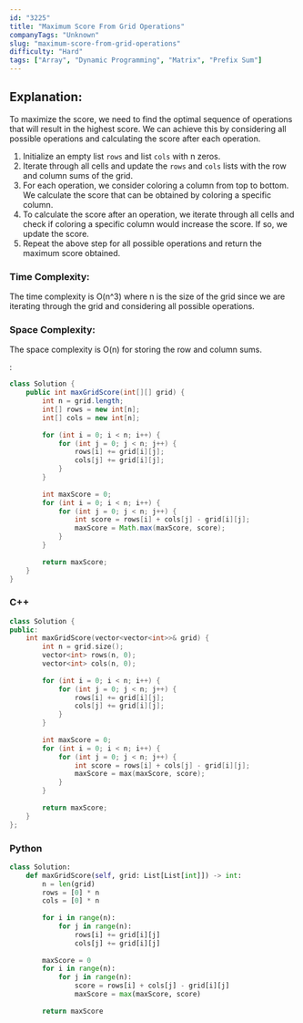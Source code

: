 ```yaml
---
id: "3225"
title: "Maximum Score From Grid Operations"
companyTags: "Unknown"
slug: "maximum-score-from-grid-operations"
difficulty: "Hard"
tags: ["Array", "Dynamic Programming", "Matrix", "Prefix Sum"]
---
```


## Explanation:
To maximize the score, we need to find the optimal sequence of operations that will result in the highest score. We can achieve this by considering all possible operations and calculating the score after each operation.

1. Initialize an empty list `rows` and list `cols` with n zeros.
2. Iterate through all cells and update the `rows` and `cols` lists with the row and column sums of the grid.
3. For each operation, we consider coloring a column from top to bottom. We calculate the score that can be obtained by coloring a specific column.
4. To calculate the score after an operation, we iterate through all cells and check if coloring a specific column would increase the score. If so, we update the score.
5. Repeat the above step for all possible operations and return the maximum score obtained.

### Time Complexity:
The time complexity is O(n^3) where n is the size of the grid since we are iterating through the grid and considering all possible operations.

### Space Complexity:
The space complexity is O(n) for storing the row and column sums.

:

```java
class Solution {
    public int maxGridScore(int[][] grid) {
        int n = grid.length;
        int[] rows = new int[n];
        int[] cols = new int[n];
        
        for (int i = 0; i < n; i++) {
            for (int j = 0; j < n; j++) {
                rows[i] += grid[i][j];
                cols[j] += grid[i][j];
            }
        }
        
        int maxScore = 0;
        for (int i = 0; i < n; i++) {
            for (int j = 0; j < n; j++) {
                int score = rows[i] + cols[j] - grid[i][j];
                maxScore = Math.max(maxScore, score);
            }
        }
        
        return maxScore;
    }
}
```

### C++
```cpp
class Solution {
public:
    int maxGridScore(vector<vector<int>>& grid) {
        int n = grid.size();
        vector<int> rows(n, 0);
        vector<int> cols(n, 0);
        
        for (int i = 0; i < n; i++) {
            for (int j = 0; j < n; j++) {
                rows[i] += grid[i][j];
                cols[j] += grid[i][j];
            }
        }
        
        int maxScore = 0;
        for (int i = 0; i < n; i++) {
            for (int j = 0; j < n; j++) {
                int score = rows[i] + cols[j] - grid[i][j];
                maxScore = max(maxScore, score);
            }
        }
        
        return maxScore;
    }
};
```

### Python
```python
class Solution:
    def maxGridScore(self, grid: List[List[int]]) -> int:
        n = len(grid)
        rows = [0] * n
        cols = [0] * n
        
        for i in range(n):
            for j in range(n):
                rows[i] += grid[i][j]
                cols[j] += grid[i][j]
        
        maxScore = 0
        for i in range(n):
            for j in range(n):
                score = rows[i] + cols[j] - grid[i][j]
                maxScore = max(maxScore, score)
        
        return maxScore
```